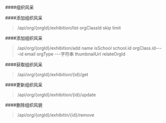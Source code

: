 ####组织风采

####添加组织风采
>/api/org/{orgId}/exhibition/list
>orgClassId
>skip
>limit


####添加组织风采
>/api/org/{orgId}/exhibition/add
>name
>isSchool
>school.id
>orgClass.id----id
>email
>orgType ---字符串
>thumbnailUrl
>relateOrgId


####获取组织风采
>/api/org/{orgId}/exhibition/{id}/get


####更新组织风采
>/api/org/{orgId}/exhibition/{id}/update


####删除组织风貌
>/api/org/{orgId}/exhibitin/{id}/remove
